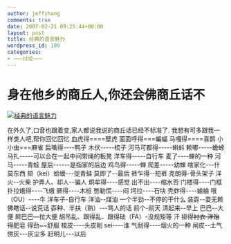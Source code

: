 ```yaml
---
author: jeffzhang
comments: true
date: 2007-02-21 09:25:44+00:00
layout: post
title: 经典的语言魅力
wordpress_id: 199
categories:
- ———讨论———
---
```


# [](http://photo.blog.sina.com.cn/showpic.html#blogid=57f94311010006sp&url=http://static7.photo.sina.com.cn/orignal/57f9431172b5a990305d6)身在他乡的商丘人,你还会佛商丘话不

[![经典的语言魅力](http://simg.sinajs.cn/blog7style/images/common/sg_trans.gif)](http://photo.blog.sina.com.cn/showpic.html#blogid=57f94311010006sp&url=http://static7.photo.sina.com.cn/orignal/57f9431172b5a990305d6)


在外久了,口音也跟着变,家人都说我说的商丘话已经不标准了.
 我想有可多跟我一样类人吧,帮你回忆回忆
 血虎得====壁虎 
 面面呼得===蝙蝠 
 马嘎得====喜鹊 
 小小虫===麻雀 
 扁嘴得----鸭子 
 木伏-----梳子 
 河马可都得-----蝌蚪 
 赖嘟-----蟾蜍 
 马扎-----可以合在一起中间带绳的板凳 
  洋车得-----自行车 
 麦了----蝉的一种 
 河马-----青蛙 
 屋后------是指家的后边 
 鸡鸟得-----蝉 
 爬差-----幼蝉 
 啥家化---什莫东西 
 颏（kei）蛤蟆---捉青蛙 
 莫即了--最后 
 裤乍得--短裤 
 克朗得-骨头架子 
 洋火--火柴 
 护弄人、却人--骗人 
 炯牟得----感觉 
 出不出----缩水否 
 门楼得----门框 
 扑拉蛾得----飞蛾 
 厥得----木桩 
 憋勒慌----闷 
 坷拉----石块 
 秃蚱得----蛐蛐 
 哦（OU）----牛 
 洋车子-自行车 
 洋油--煤油 
 一个半劲--不停的干什么 
 装孬--耍无赖 
 佛瞎话--说荒话 
 孬种、半扶（熟）---骂人的话 
  前个-前天 
 清起来--早上 
 巴巴--大便 
 屙巴巴―拉大便 
 胡吊乱、跟得乱、跟得砝（FA）-没规矩等 
  汗 褂得~~衬衣 
  洋饴得~~肥皂 
 得劲~~舒服 
 梭皮----头皮削 
 sei----谁 
 气刮得----烟火的一种 
 闸皮--土气 
 傍灰---灰尘多 
 赶明儿---以后
